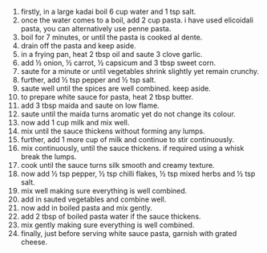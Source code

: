 1. firstly, in a large kadai boil 6 cup water and 1 tsp salt.
2. once the water comes to a boil, add 2 cup pasta. i have used elicoidali pasta, you can alternatively use penne pasta.
3. boil for 7 minutes, or until the pasta is cooked al dente.
4. drain off the pasta and keep aside.
5. in a frying pan, heat 2 tbsp oil and saute 3 clove garlic.
6. add ½ onion, ½ carrot, ½ capsicum and 3 tbsp sweet corn.
7. saute for a minute or until vegetables shrink slightly yet remain crunchy.
8. further, add ½ tsp pepper and ½ tsp salt.
9. saute well until the spices are well combined. keep aside.
10. to prepare white sauce for pasta, heat 2 tbsp butter.
11. add 3 tbsp maida and saute on low flame.
12. saute until the maida turns aromatic yet do not change its colour.
13. now add 1 cup milk and mix well.
14. mix until the sauce thickens without forming any lumps.
15. further, add 1 more cup of milk and continue to stir continuously.
16. mix continuously, until the sauce thickens. if required using a whisk break the lumps.
17. cook until the sauce turns silk smooth and creamy texture.
18. now add ½ tsp pepper, ½ tsp chilli flakes, ½ tsp mixed herbs and ½ tsp salt.
19. mix well making sure everything is well combined.
20. add in sauted vegetables and combine well.
21. now add in boiled pasta and mix gently.
22. add 2 tbsp of boiled pasta water if the sauce thickens.
23. mix gently making sure everything is well combined.
24. finally, just before serving white sauce pasta, garnish with grated cheese.